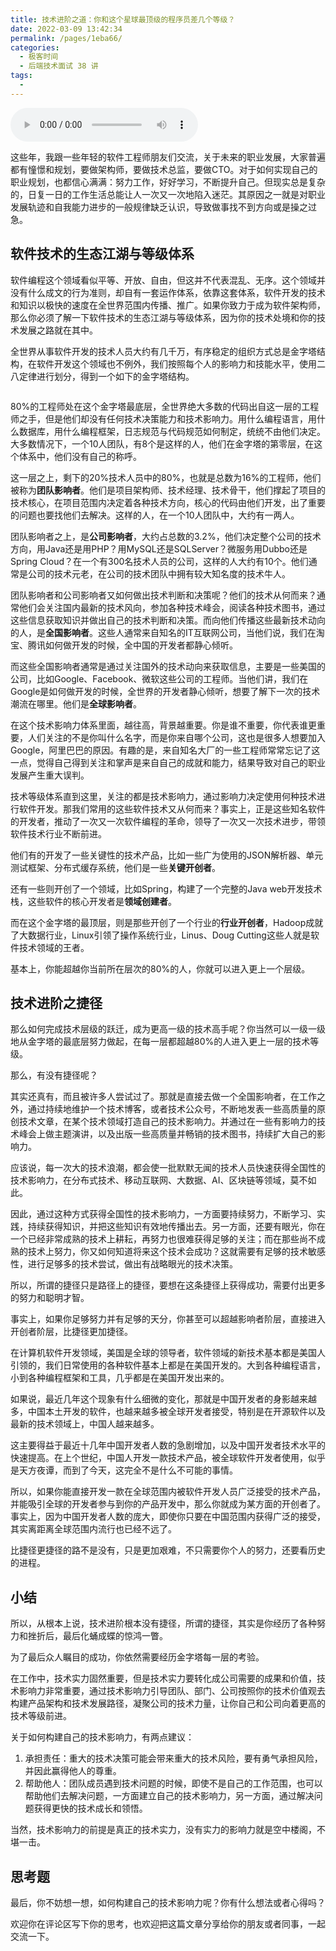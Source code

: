 ```yaml
---
title: 技术进阶之道：你和这个星球最顶级的程序员差几个等级？
date: 2022-03-09 13:42:34
permalink: /pages/1eba66/
categories:
  - 极客时间
  - 后端技术面试 38 讲
tags:
  - 
---
```

<audio title="35.技术进阶之道：你和这个星球最顶级的程序员差几个等级？" src="https://static001.geekbang.org/resource/audio/c6/a6/c6565d4f447cdf65a9429044ca76aca6.mp3" controls="controls"></audio> 
<p>这些年，我跟一些年轻的软件工程师朋友们交流，关于未来的职业发展，大家普遍都有憧憬和规划，要做架构师，要做技术总监，要做CTO。对于如何实现自己的职业规划，也都信心满满：努力工作，好好学习，不断提升自己。但现实总是复杂的，日复一日的工作生活总能让人一次又一次地陷入迷茫。其原因之一就是对职业发展轨迹和自我能力进步的一般规律缺乏认识，导致做事找不到方向或是操之过急。</p><h2>软件技术的生态江湖与等级体系</h2><p>软件编程这个领域看似平等、开放、自由，但这并不代表混乱、无序。这个领域并没有什么成文的行为准则，却自有一套运作体系，依靠这套体系，软件开发的技术和知识以极快的速度在全世界范围内传播、推广。如果你致力于成为软件架构师，那么你必须了解一下软件技术的生态江湖与等级体系，因为你的技术处境和你的技术发展之路就在其中。</p><p>全世界从事软件开发的技术人员大约有几千万，有序稳定的组织方式总是金字塔结构，在软件开发这个领域也不例外，我们按照每个人的影响力和技能水平，使用二八定律进行划分，得到一个如下的金字塔结构。</p><p><img src="https://static001.geekbang.org/resource/image/18/ab/188e67e7c63176fc979f4565aa4ad0ab.jpg" alt=""></p><p>80%的工程师处在这个金字塔最底层，全世界绝大多数的代码出自这一层的工程师之手，但是他们却没有任何技术决策能力和技术影响力。用什么编程语言，用什么数据库，用什么编程框架，日志规范与代码规范如何制定，统统不由他们决定。大多数情况下，一个10人团队，有8个是这样的人，他们在金字塔的第零层，在这个体系中，他们没有自己的称呼。</p><!-- [[[read_end]]] --><p>这一层之上，剩下的20%技术人员中的80%，也就是总数为16%的工程师，他们被称为<strong>团队影响者</strong>。他们是项目架构师、技术经理、技术骨干，他们撑起了项目的技术核心，在项目范围内决定着各种技术方向，核心的代码由他们开发，出了重要的问题也要找他们去解决。这样的人，在一个10人团队中，大约有一两人。</p><p>团队影响者之上，是<strong>公司影响者</strong>，大约占总数的3.2%，他们决定整个公司的技术方向，用Java还是用PHP？用MySQL还是SQLServer？微服务用Dubbo还是Spring Cloud？在一个有300名技术人员的公司，这样的人大约有10个。他们通常是公司的技术元老，在公司的技术团队中拥有较大知名度的技术牛人。</p><p>团队影响者和公司影响者又如何做出技术判断和决策呢？他们的技术从何而来？通常他们会关注国内最新的技术风向，参加各种技术峰会，阅读各种技术图书，通过这些信息获取知识并做出自己的技术判断和决策。而向他们传播这些最新技术动向的人，是<strong>全国影响者</strong>。这些人通常来自知名的IT互联网公司，当他们说，我们在淘宝、腾讯如何做开发的时候，全中国的开发者都静心倾听。</p><p>而这些全国影响者通常是通过关注国外的技术动向来获取信息，主要是一些美国的公司，比如Google、Facebook、微软这些公司的工程师。当他们讲，我们在Google是如何做开发的时候，全世界的开发者静心倾听，想要了解下一次的技术潮流在哪里。他们是<strong>全球影响者</strong>。</p><p>在这个技术影响力体系里面，越往高，背景越重要。你是谁不重要，你代表谁更重要，人们关注的不是你叫什么名字，而是你来自哪个公司，这也是很多人想要加入Google，阿里巴巴的原因。有趣的是，来自知名大厂的一些工程师常常忘记了这一点，觉得自己得到关注和掌声是来自自己的成就和能力，结果导致对自己的职业发展产生重大误判。</p><p>技术等级体系直到这里，关注的都是技术影响力，通过影响力决定使用何种技术进行软件开发。那我们常用的这些软件技术又从何而来？事实上，正是这些知名软件的开发者，推动了一次又一次软件编程的革命，领导了一次又一次技术进步，带领软件技术行业不断前进。</p><p>他们有的开发了一些关键性的技术产品，比如一些广为使用的JSON解析器、单元测试框架、分布式缓存系统，他们是一些<strong>关键开创者</strong>。</p><p>还有一些则开创了一个领域，比如Spring，构建了一个完整的Java web开发技术栈，这些软件的核心开发者是<strong>领域创建者</strong>。</p><p>而在这个金字塔的最顶层，则是那些开创了一个行业的<strong>行业开创者</strong>，Hadoop成就了大数据行业，Linux引领了操作系统行业，Linus、Doug Cutting这些人就是软件技术领域的王者。</p><p>基本上，你能超越你当前所在层次的80%的人，你就可以进入更上一个层级。</p><h2>技术进阶之捷径</h2><p>那么如何完成技术层级的跃迁，成为更高一级的技术高手呢？你当然可以一级一级地从金字塔的最底层努力做起，在每一层都超越80%的人进入更上一层的技术等级。</p><p>那么，有没有捷径呢？</p><p>其实还真有，而且被许多人尝试过了。那就是直接去做一个全国影响者，在工作之外，通过持续地维护一个技术博客，或者技术公众号，不断地发表一些高质量的原创技术文章，在某个技术领域打造自己的技术影响力。并通过在一些有影响力的技术峰会上做主题演讲，以及出版一些高质量并畅销的技术图书，持续扩大自己的影响力。</p><p>应该说，每一次大的技术浪潮，都会使一批默默无闻的技术人员快速获得全国性的技术影响力，在分布式技术、移动互联网、大数据、AI、区块链等领域，莫不如此。</p><p>因此，通过这种方式获得全国性的技术影响力，一方面要持续努力，不断学习、实践，持续获得知识，并把这些知识有效地传播出去。另一方面，还要有眼光，你在一个已经非常成熟的技术上耕耘，再努力也很难获得足够的关注；而在那些尚不成熟的技术上努力，你又如何知道将来这个技术会成功？这就需要有足够的技术敏感性，进行足够多的技术尝试，做出有战略眼光的技术决策。</p><p>所以，所谓的捷径只是路径上的捷径，要想在这条捷径上获得成功，需要付出更多的努力和聪明才智。</p><p>事实上，如果你足够努力并有足够的天分，你甚至可以超越影响者阶层，直接进入开创者阶层，比捷径更加捷径。</p><p>在计算机软件开发领域，美国是全球的领导者，软件领域的新技术基本都是美国人引领的，我们日常使用的各种软件基本上都是在美国开发的。大到各种编程语言，小到各种编程框架和工具，几乎都是在美国开发出来的。</p><p>如果说，最近几年这个现象有什么细微的变化，那就是中国开发者的身影越来越多，中国本土开发的软件，也越来越多被全球开发者接受，特别是在开源软件以及最新的技术领域上，中国人越来越多。</p><p>这主要得益于最近十几年中国开发者人数的急剧增加，以及中国开发者技术水平的快速提高。在上个世纪，中国人开发一款技术产品，被全球软件开发者使用，似乎是天方夜谭，而到了今天，这完全不是什么不可能的事情。</p><p>所以，如果你能直接开发一款在全球范围内被软件开发人员广泛接受的技术产品，并能吸引全球的开发者参与到你的产品开发中，那么你就成为某方面的开创者了。事实上，因为中国开发者人数的庞大，即使你只要在中国范围内获得广泛的接受，其实离距离全球范围内流行也已经不远了。</p><p>比捷径更捷径的路不是没有，只是更加艰难，不只需要你个人的努力，还要看历史的进程。</p><h2>小结</h2><p>所以，从根本上说，技术进阶根本没有捷径，所谓的捷径，其实是你经历了各种努力和挫折后，最后化蛹成蝶的惊鸿一瞥。</p><p>为了最后众人瞩目的成功，你依然需要经历金字塔每一层的考验。</p><p>在工作中，技术实力固然重要，但是技术实力要转化成公司需要的成果和价值，技术影响力非常重要，通过技术影响力引导团队、部门、公司按照你的技术价值观去构建产品架构和技术发展路径，凝聚公司的技术力量，让你自己和公司向着更高的技术等级前进。</p><p>关于如何构建自己的技术影响力，有两点建议：</p><ol>
<li>承担责任：重大的技术决策可能会带来重大的技术风险，要有勇气承担风险，并因此赢得他人的尊重。</li>
<li>帮助他人：团队成员遇到技术问题的时候，即使不是自己的工作范围，也可以帮助他们去解决问题，一方面建立自己的技术影响力，另一方面，通过解决问题获得更快的技术成长和领悟。</li>
</ol><p>当然，技术影响力的前提是真正的技术实力，没有实力的影响力就是空中楼阁，不堪一击。</p><h2>思考题</h2><p>最后，你不妨想一想，如何构建自己的技术影响力呢？你有什么想法或者心得吗？</p><p>欢迎你在评论区写下你的思考，也欢迎把这篇文章分享给你的朋友或者同事，一起交流一下。</p>